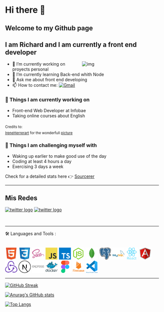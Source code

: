 # Hi there 👋

## Welcome to my Github page

## I am Richard and I am currently a front end developer  

<!--
**richard-allcca/richard-allcca** is a ✨ _special_ ✨ repository because its `README.md` (this file) appears on your GitHub profile.

Here are some ideas to get you started:

-->
<img align="right" alt="img" src="https://res.cloudinary.com/thouma/image/upload/v1632788548/dev-master_xqpsns.jpg" width="50%" height="auto" />

<!-- - 👯 I’m looking to collaborate on ... -->
<!-- - 🤔 I’m looking for help with  -->

- 🔭 I’m currently working on proyects personal
- 🌱 I’m currently learning Back-end whith Node
- 💬 Ask me about front end developing
- 📫 How to contact me: [![Gmail](https://img.shields.io/badge/-Hotmail-c14438?style=flat&logo=Gmail&logoColor=white)](mailto:Richard_allcca_llano@hotmail.com)

<!-- - 😄 Pronouns: ...
- ⚡ Fun fact: ... -->

### 🌱 Things I am currently working on

- Front-end Web Developer at Infobae  
- Taking online courses about English

<sub>Credits to: <br/>[IreneHerrerart](https://www.artstation.com/ireneherrera) for the wonderfull [picture](https://github.com/FernandoRoldan93/FernandoRoldan93/blob/master/cover_image.jpg)</sub>

### :muscle: Things I am challenging myself with

- Waking up earlier to make good use of the day
- Coding at least 4 hours a day
- Exercising 3 days a week

Check for a detailed stats here :point_right: [Sourcerer](https://sourcerer.io/richard-allcca)

---

## Mis Redes

 [<img src="https://www.vectorlogo.zone/logos/twitter/twitter-tile.svg" alt="twitter logo" width="34" />](https://twitter.com/allccallano)
 [<img src="https://www.vectorlogo.zone/logos/linkedin/linkedin-tile.svg" alt="twitter logo" width="34" />](https://www.linkedin.com/in/richard-allcca-llano/)

<br/>

---

🛠️ Languages and Tools : <br/> <br/>
 <!-- Lenguajes -->
  <span>
    <img src="https://github.com/devicons/devicon/raw/master/icons/html5/html5-original.svg" title="HTML" alt="Html"
      width="40" height="40" style="max-width: 100%" />
    <img src="https://github.com/devicons/devicon/raw/master/icons/css3/css3-original.svg" title="Css" alt="CSS"
      width="40" height="40" style="max-width: 100%" />
    <img src="https://github.com/devicons/devicon/blob/master/icons/sass/sass-original.svg" title="SCSS" alt="SCSS"
      width="40" height="40" style="max-width: 100%" />
    <img src="https://github.com/devicons/devicon/raw/master/icons/javascript/javascript-original.svg"
      title="JavaScript" alt="JavaScript" width="40" height="40" style="max-width: 100%" />
    <img src="https://github.com/devicons/devicon/blob/master/icons/typescript/typescript-original.svg"
      title="Typescript" alt="Typescript" width="40" height="40" style="max-width: 100%" />
    <img src="https://github.com/devicons/devicon/raw/master/icons/nodejs/nodejs-original.svg" title="NodeJs"
      alt="NodeJs" width="40" height="40" style="max-width: 100%" />
  <!-- DDBB -->
    <img src="https://github.com/devicons/devicon/raw/master/icons/mongodb/mongodb-original.svg" title="MongoDB"
      alt="MongoDB" width="40" height="40" style="max-width: 100%" />
    <img src="https://github.com/devicons/devicon/raw/master/icons/postgresql/postgresql-original.svg" title="Postgres"
      alt="Postgres" width="40" height="40" style="max-width: 100%" />
    <img src="https://github.com/devicons/devicon/blob/master/icons/mysql/mysql-original-wordmark.svg" title="MySql"
      alt="MySql" width="40" height="40" style="max-width: 100%" />
  <!-- Frameworks -->
    <img src="https://github.com/devicons/devicon/raw/master/icons/react/react-original-wordmark.svg" title="React"
      alt="React" width="40" height="40" style="max-width: 100%" />
    <img src="https://github.com/devicons/devicon/blob/master/icons/angularjs/angularjs-original.svg" title="Angular"
      alt="Angular" width="40" height="40" style="max-width: 100%" />
    <img src="https://github.com/devicons/devicon/raw/master/icons/redux/redux-original.svg" title="Redux" alt="Redux"
      width="40" height="40" style="max-width: 100%" />
    <img src="https://github.com/devicons/devicon/blob/master/icons/nextjs/nextjs-line.svg" title="NextJs" alt="NextJs"
      width="40" height="40" style="max-width: 100%" fill="white" />
  <!-- More -->
    <img src="https://github.com/devicons/devicon/raw/master/icons/express/express-original-wordmark.svg"
    title="Express" alt="Express" width="40" height="40" style="max-width: 100%" />
    <img src="https://github.com/devicons/devicon/blob/master/icons/docker/docker-original-wordmark.svg" title="Docker" alt="Docker" width="40" height="40" style="max-width: 100%" />
    <img src="https://github.com/devicons/devicon/blob/master/icons/figma/figma-original.svg" title="Figma" alt="Figma" width="40" height="40" style="max-width: 100%" />
    <img src="https://github.com/devicons/devicon/blob/master/icons/firebase/firebase-plain-wordmark.svg" title="Firebase" alt="Firebase" width="40" height="40" style="max-width: 100%" />
    <img src="https://github.com/devicons/devicon/blob/master/icons/vscode/vscode-original-wordmark.svg" title="VsCode" alt="VsCode" width="40" height="40" style="max-width: 100%" />
  </span>

---

[![GitHub Streak](https://streak-stats.demolab.com?user=richard-allcca&theme=tokyonight)](https://git.io/streak-stats)

[![Anurag's GitHub stats](https://github-readme-stats.vercel.app/api?username=richard-allcca&layout=compact&theme=tokyonight&show_icons=true)](https://github.com/anuraghazra/github-readme-stats)

[![Top Langs](https://github-readme-stats.vercel.app/api/top-langs/?username=richard-allcca&size_weight=0.5&count_weight=0.5&theme=tokyonight)](https://github.com/anuraghazra/github-readme-stats)

<!-- [![Top Langs](https://github-readme-stats.vercel.app/api/top-langs/?username=richard-allcca&langs_count=8&theme=tokyonight)](https://github.com/anuraghazra/github-readme-stats)
 -->
